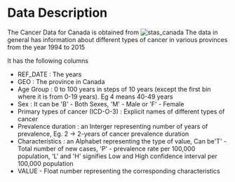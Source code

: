 # Data Description 

The Cancer Data for Canada is obtained from ![stas_canada ](https://www150.statcan.gc.ca/t1/tbl1/en/tv.action?pid=1310011101)
The data in general has information about different types of cancer in various provinces from the year 1994 to 2015 

It has the following columns 

* REF_DATE : The years 
* GEO  : The province in Canada
* Age Group : 0 to 100 years in steps of 10 years (except the first bin where it is from 0-19 years). Eg 4 means 40-49 years
* Sex : It can be 'B' - Both Sexes, 'M' - Male or 'F' - Female
* Primary types of cancer (ICD-O-3) : Explicit names of different types of cancer
* Prevalence duration : an Interger representing number of years of prevalence, Eg. 2 -> 2-years of cancer prevalence duration
* Characteristics : an Alphabet representing the type of value, Can be'T' - Total number of new cases, 
'P' - prevalence rate per 100,000 population, 'L' and 'H' signifies Low and High confidence interval per 100,000 population
* VALUE - Float number representing the corresponding characteristics
